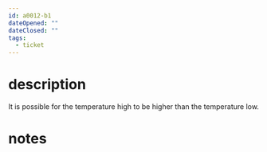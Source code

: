 ```yaml
---
id: a0012-b1
dateOpened: ""
dateClosed: ""
tags:
  - ticket
---
```

# description
It is possible for the temperature high to be higher than the temperature low.
# notes
